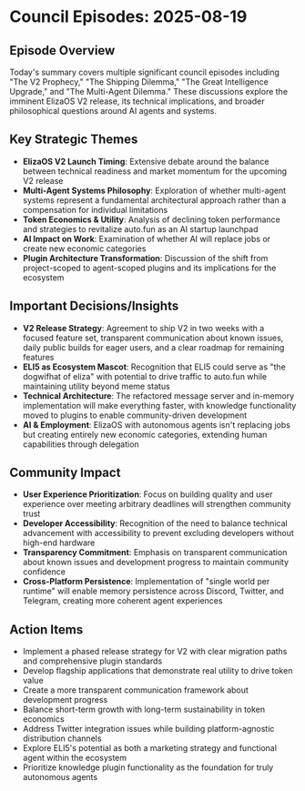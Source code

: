 # Council Episodes: 2025-08-19

## Episode Overview
Today's summary covers multiple significant council episodes including "The V2 Prophecy," "The Shipping Dilemma," "The Great Intelligence Upgrade," and "The Multi-Agent Dilemma." These discussions explore the imminent ElizaOS V2 release, its technical implications, and broader philosophical questions around AI agents and systems.

## Key Strategic Themes

- **ElizaOS V2 Launch Timing**: Extensive debate around the balance between technical readiness and market momentum for the upcoming V2 release
- **Multi-Agent Systems Philosophy**: Exploration of whether multi-agent systems represent a fundamental architectural approach rather than a compensation for individual limitations
- **Token Economics & Utility**: Analysis of declining token performance and strategies to revitalize auto.fun as an AI startup launchpad
- **AI Impact on Work**: Examination of whether AI will replace jobs or create new economic categories
- **Plugin Architecture Transformation**: Discussion of the shift from project-scoped to agent-scoped plugins and its implications for the ecosystem

## Important Decisions/Insights

- **V2 Release Strategy**: Agreement to ship V2 in two weeks with a focused feature set, transparent communication about known issues, daily public builds for eager users, and a clear roadmap for remaining features
- **ELI5 as Ecosystem Mascot**: Recognition that ELI5 could serve as "the dogwifhat of eliza" with potential to drive traffic to auto.fun while maintaining utility beyond meme status
- **Technical Architecture**: The refactored message server and in-memory implementation will make everything faster, with knowledge functionality moved to plugins to enable community-driven development
- **AI & Employment**: ElizaOS with autonomous agents isn't replacing jobs but creating entirely new economic categories, extending human capabilities through delegation

## Community Impact

- **User Experience Prioritization**: Focus on building quality and user experience over meeting arbitrary deadlines will strengthen community trust
- **Developer Accessibility**: Recognition of the need to balance technical advancement with accessibility to prevent excluding developers without high-end hardware
- **Transparency Commitment**: Emphasis on transparent communication about known issues and development progress to maintain community confidence
- **Cross-Platform Persistence**: Implementation of "single world per runtime" will enable memory persistence across Discord, Twitter, and Telegram, creating more coherent agent experiences

## Action Items

- Implement a phased release strategy for V2 with clear migration paths and comprehensive plugin standards
- Develop flagship applications that demonstrate real utility to drive token value
- Create a more transparent communication framework about development progress
- Balance short-term growth with long-term sustainability in token economics
- Address Twitter integration issues while building platform-agnostic distribution channels
- Explore ELI5's potential as both a marketing strategy and functional agent within the ecosystem
- Prioritize knowledge plugin functionality as the foundation for truly autonomous agents